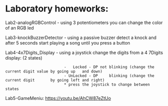 # Laboratory homeworks:

Lab2-analogRGBControl - using 3 potentiometers you can change the color of an RGB led

Lab3-knockBuzzerDetector - using a passive buzzer detect a knock and after 5 seconds start playing a song until you press a button

Lab4-4x7Digits_Display - using a joystick change the digits from a 4 7Digits display: (2 states)
                              
                              -   Locked - DP not blinking (change the current digit value by going up   and down)
                              - UnLocked - DP     blinking (change the current digit       by going left and right)
                              * press the joystick to change between states
Lab5-GameMeniu: https://youtu.be/AhCW87eZtUo
